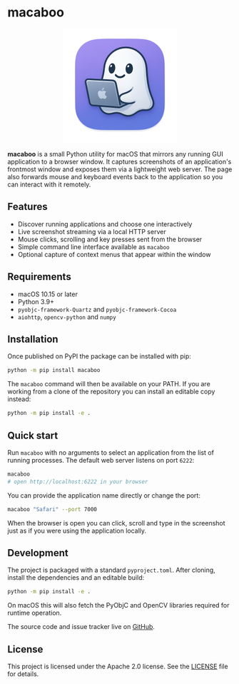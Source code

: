 # macaboo

<p align="center">
  <img src="macaboo/static/images/macaboo.png" alt="macaboo icon, a cute ghost holding a macbook" width="256" height="256">
</p>

**macaboo** is a small Python utility for macOS that mirrors any running GUI
application to a browser window. It captures screenshots of an application's
frontmost window and exposes them via a lightweight web server. The page also
forwards mouse and keyboard events back to the application so you can interact
with it remotely.

## Features

- Discover running applications and choose one interactively
- Live screenshot streaming via a local HTTP server
- Mouse clicks, scrolling and key presses sent from the browser
- Simple command line interface available as `macaboo`
- Optional capture of context menus that appear within the window

## Requirements

- macOS 10.15 or later
- Python 3.9+
- `pyobjc-framework-Quartz` and `pyobjc-framework-Cocoa`
- `aiohttp`, `opencv-python` and `numpy`

## Installation

Once published on PyPI the package can be installed with pip:

```bash
python -m pip install macaboo
```

The `macaboo` command will then be available on your PATH. If you are working
from a clone of the repository you can install an editable copy instead:

```bash
python -m pip install -e .
```

## Quick start

Run `macaboo` with no arguments to select an application from the list of running
processes. The default web server listens on port `6222`:

```bash
macaboo
# open http://localhost:6222 in your browser
```

You can provide the application name directly or change the port:

```bash
macaboo "Safari" --port 7000
```

When the browser is open you can click, scroll and type in the screenshot just as
if you were using the application locally.

## Development

The project is packaged with a standard `pyproject.toml`. After cloning, install
the dependencies and an editable build:

```bash
python -m pip install -e .
```

On macOS this will also fetch the PyObjC and OpenCV libraries required for
runtime operation.

The source code and issue tracker live on [GitHub](https://github.com/quartzjer/macaboo).

## License

This project is licensed under the Apache 2.0 license. See the
[LICENSE](LICENSE) file for details.
